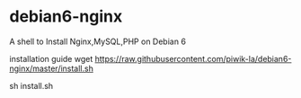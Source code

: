 debian6-nginx
=============

A shell to Install Nginx,MySQL,PHP on Debian 6

installation guide
wget https://raw.githubusercontent.com/piwik-la/debian6-nginx/master/install.sh

sh install.sh

